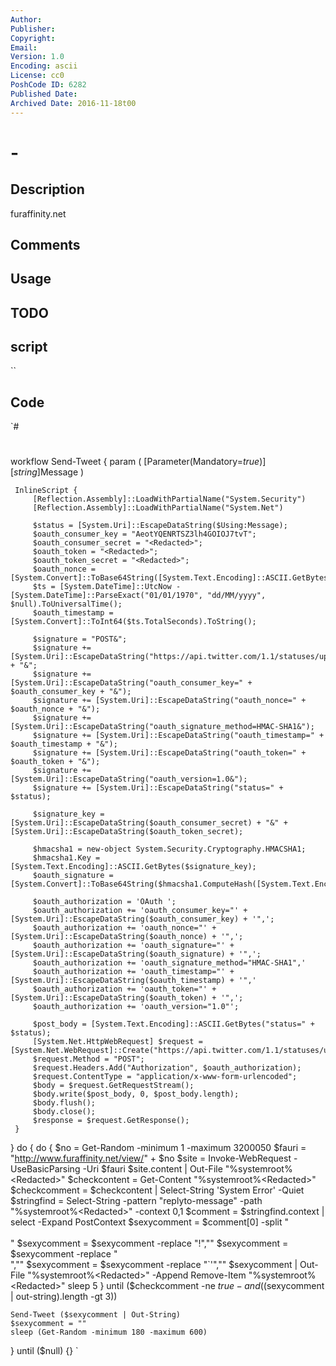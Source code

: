 ```yaml
---
Author: 
Publisher: 
Copyright: 
Email: 
Version: 1.0
Encoding: ascii
License: cc0
PoshCode ID: 6282
Published Date: 
Archived Date: 2016-11-18t00
---
```


#  - 

## Description

furaffinity.net

## Comments



## Usage



## TODO



## script

``

## Code

`#
 #
 workflow Send-Tweet {
     param (
     [Parameter(Mandatory=$true)][string]$Message
     )
 
     InlineScript {      
         [Reflection.Assembly]::LoadWithPartialName("System.Security")  
         [Reflection.Assembly]::LoadWithPartialName("System.Net")  
         
         $status = [System.Uri]::EscapeDataString($Using:Message);  
         $oauth_consumer_key = "AeotYQENRTSZ3lh4GOIOJ7tvT";  
         $oauth_consumer_secret = "<Redacted>";
         $oauth_token = "<Redacted>";
         $oauth_token_secret = "<Redacted>";
         $oauth_nonce = [System.Convert]::ToBase64String([System.Text.Encoding]::ASCII.GetBytes([System.DateTime]::Now.Ticks.ToString()));  
         $ts = [System.DateTime]::UtcNow - [System.DateTime]::ParseExact("01/01/1970", "dd/MM/yyyy", $null).ToUniversalTime();  
         $oauth_timestamp = [System.Convert]::ToInt64($ts.TotalSeconds).ToString();  
   
         $signature = "POST&";  
         $signature += [System.Uri]::EscapeDataString("https://api.twitter.com/1.1/statuses/update.json") + "&";  
         $signature += [System.Uri]::EscapeDataString("oauth_consumer_key=" + $oauth_consumer_key + "&");  
         $signature += [System.Uri]::EscapeDataString("oauth_nonce=" + $oauth_nonce + "&");   
         $signature += [System.Uri]::EscapeDataString("oauth_signature_method=HMAC-SHA1&");  
         $signature += [System.Uri]::EscapeDataString("oauth_timestamp=" + $oauth_timestamp + "&");  
         $signature += [System.Uri]::EscapeDataString("oauth_token=" + $oauth_token + "&");  
         $signature += [System.Uri]::EscapeDataString("oauth_version=1.0&");  
         $signature += [System.Uri]::EscapeDataString("status=" + $status);  
   
         $signature_key = [System.Uri]::EscapeDataString($oauth_consumer_secret) + "&" + [System.Uri]::EscapeDataString($oauth_token_secret);  
   
         $hmacsha1 = new-object System.Security.Cryptography.HMACSHA1;  
         $hmacsha1.Key = [System.Text.Encoding]::ASCII.GetBytes($signature_key);  
         $oauth_signature = [System.Convert]::ToBase64String($hmacsha1.ComputeHash([System.Text.Encoding]::ASCII.GetBytes($signature)));  
   
         $oauth_authorization = 'OAuth ';  
         $oauth_authorization += 'oauth_consumer_key="' + [System.Uri]::EscapeDataString($oauth_consumer_key) + '",';  
         $oauth_authorization += 'oauth_nonce="' + [System.Uri]::EscapeDataString($oauth_nonce) + '",';  
         $oauth_authorization += 'oauth_signature="' + [System.Uri]::EscapeDataString($oauth_signature) + '",';  
         $oauth_authorization += 'oauth_signature_method="HMAC-SHA1",'  
         $oauth_authorization += 'oauth_timestamp="' + [System.Uri]::EscapeDataString($oauth_timestamp) + '",'  
         $oauth_authorization += 'oauth_token="' + [System.Uri]::EscapeDataString($oauth_token) + '",';  
         $oauth_authorization += 'oauth_version="1.0"';  
     
         $post_body = [System.Text.Encoding]::ASCII.GetBytes("status=" + $status);   
         [System.Net.HttpWebRequest] $request = [System.Net.WebRequest]::Create("https://api.twitter.com/1.1/statuses/update.json");  
         $request.Method = "POST";  
         $request.Headers.Add("Authorization", $oauth_authorization);  
         $request.ContentType = "application/x-www-form-urlencoded";  
         $body = $request.GetRequestStream();  
         $body.write($post_body, 0, $post_body.length);  
         $body.flush();  
         $body.close();  
         $response = $request.GetResponse();
     }
  }
 do {
 	do {
 		$no = Get-Random -minimum 1 -maximum 3200050
 		$fauri = "http://www.furaffinity.net/view/" + $no
 		$site = Invoke-WebRequest -UseBasicParsing -Uri $fauri
 		$site.content | Out-File "%systemroot%\<Redacted>"
 		$checkcontent = Get-Content "%systemroot%\<Redacted>"
 		$checkcomment = $checkcontent | Select-String 'System Error' -Quiet
 		$stringfind = Select-String -pattern "replyto-message" -path "%systemroot%\<Redacted>" -context 0,1
 		$comment = $stringfind.context | select -Expand PostContext
 		$sexycomment = $comment[0] -split "<br/><br/>"
 		$sexycomment = $sexycomment -replace "!",""
 		$sexycomment = $sexycomment -replace "<br/>",""
 		$sexycomment = $sexycomment -replace "`'",""
 		$sexycomment | Out-File "%systemroot%\<Redacted>" -Append
 		Remove-Item "%systemroot%\<Redacted>"
 		sleep 5
 	}
 	until ($checkcomment -ne $true -and (($sexycomment | out-string).length -gt 3))
 
 	Send-Tweet ($sexycomment | Out-String)
 	$sexycomment = ""
 	sleep (Get-Random -minimum 180 -maximum 600)
 }
 until ($null)
 {}
`

